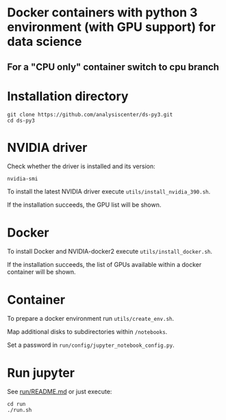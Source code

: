 # Docker containers with python 3 environment (with GPU support) for data science

## For a "CPU only" container switch to **cpu** branch


# Installation directory
```
git clone https://github.com/analysiscenter/ds-py3.git
cd ds-py3
```

# NVIDIA driver
Check whether the driver is installed and its version:
```
nvidia-smi
```

To install the latest NVIDIA driver execute `utils/install_nvidia_390.sh`.

If the installation succeeds, the GPU list will be shown.

# Docker
To install Docker and NVIDIA-docker2 execute `utils/install_docker.sh`.

If the installation succeeds, the list of GPUs available within a docker container will be shown.


# Container
To prepare a docker environment run `utils/create_env.sh`.

Map additional disks to subdirectories within `/notebooks`.

Set a password in `run/config/jupyter_notebook_config.py`.


# Run jupyter
See [run/README.md](run/README.md) or just execute:
```
cd run
./run.sh
```
